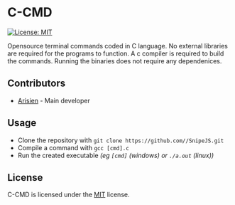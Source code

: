 # C-CMD

[![License: MIT](https://img.shields.io/badge/License-MIT-yellow.svg)](https://choosealicense.com/licenses/mit/)

Opensource terminal commands coded in C language. No external libraries are required for the programs to function. A c compiler is required to build the commands. Running the binaries does not require any dependenices.

## Contributors

* [Arisien](https://github.com/Arisien) - Main developer

## Usage

* Clone the repository with `git clone https://github.com//SnipeJS.git`
* Compile a command with `gcc [cmd].c`
* Run the created executable *(eg `[cmd]` (windows) or `./a.out` (linux))*

## License

C-CMD is licensed under the [MIT](https://choosealicense.com/licenses/mit/) license.
